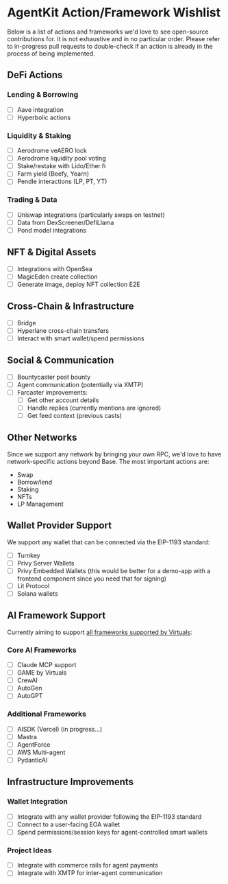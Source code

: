 # AgentKit Action/Framework Wishlist

Below is a list of actions and frameworks we'd love to see open-source contributions for. It is not exhaustive and in no particular order. Please refer to in-progress pull requests to double-check if an action is already in the process of being implemented.

## DeFi Actions

### Lending & Borrowing
- [ ] Aave integration
- [ ] Hyperbolic actions

### Liquidity & Staking
- [ ] Aerodrome veAERO lock
- [ ] Aerodrome liquidity pool voting
- [ ] Stake/restake with Lido/Ether.fi
- [ ] Farm yield (Beefy, Yearn)
- [ ] Pendle interactions (LP, PT, YT)

### Trading & Data
- [ ] Uniswap integrations (particularly swaps on testnet)
- [ ] Data from DexScreener/DefiLlama
- [ ] Pond model integrations

## NFT & Digital Assets
- [ ] Integrations with OpenSea
- [ ] MagicEden create collection
- [ ] Generate image, deploy NFT collection E2E

## Cross-Chain & Infrastructure
- [ ] Bridge
- [ ] Hyperlane cross-chain transfers
- [ ] Interact with smart wallet/spend permissions

## Social & Communication
- [ ] Bountycaster post bounty
- [ ] Agent communication (potentially via XMTP)
- [ ] Farcaster improvements:
  - [ ] Get other account details
  - [ ] Handle replies (currently mentions are ignored)
  - [ ] Get feed context (previous casts)

## Other Networks
Since we support any network by bringing your own RPC, we'd love to have network-specific actions beyond Base. The most important actions are:
- Swap
- Borrow/lend
- Staking
- NFTs
- LP Management

## Wallet Provider Support
We support any wallet that can be connected via the EIP-1193 standard:
- [ ] Turnkey
- [ ] Privy Server Wallets
- [ ] Privy Embedded Wallets (this would be better for a demo-app with a frontend component since you need that for signing)
- [ ] Lit Protocol
- [ ] Solana wallets

## AI Framework Support
Currently aiming to support [all frameworks supported by Virtuals](https://whitepaper.virtuals.io/developer-documents/release-notes/terminal-api#supported-frameworks):

### Core AI Frameworks
- [ ] Claude MCP support
- [ ] GAME by Virtuals
- [ ] CrewAI
- [ ] AutoGen
- [ ] AutoGPT

### Additional Frameworks
- [ ] AISDK (Vercel) (in progress...)
- [ ] Mastra
- [ ] AgentForce
- [ ] AWS Multi-agent
- [ ] PydanticAI

## Infrastructure Improvements

### Wallet Integration
- [ ] Integrate with any wallet provider following the EIP-1193 standard
- [ ] Connect to a user-facing EOA wallet
- [ ] Spend permissions/session keys for agent-controlled smart wallets

### Project Ideas
- [ ] Integrate with commerce rails for agent payments
- [ ] Integrate with XMTP for inter-agent communication
